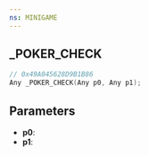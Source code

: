 ```yaml
---
ns: MINIGAME
---
```

## _POKER_CHECK

```c
// 0x49A045628D9B1B86
Any _POKER_CHECK(Any p0, Any p1);
```

## Parameters
* **p0**:
* **p1**:
